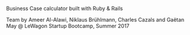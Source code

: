 Business Case calculator built with Ruby & Rails 

Team by Ameer Al-Alawi, Niklaus Brühlmann, Charles Cazals and Gaëtan May @ LeWagon Startup Bootcamp, Summer 2017
